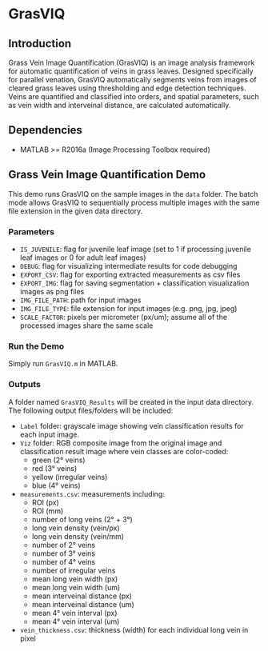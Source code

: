 # GrasVIQ  

## Introduction  
Grass Vein Image Quantification (GrasVIQ) is an image analysis framework for automatic quantification of veins in grass leaves. Designed specifically for parallel venation, GrasVIQ automatically segments veins from images of cleared grass leaves using thresholding and edge detection techniques. Veins are quantified and classified into orders, and spatial parameters, such as vein width and interveinal distance, are calculated automatically.  


## Dependencies  
* MATLAB >= R2016a (Image Processing Toolbox required)


## Grass Vein Image Quantification Demo  
This demo runs GrasVIQ on the sample images in the `data` folder. The batch mode allows GrasVIQ to sequentially process multiple images with the same file extension in the given data directory. 

### Parameters
* `IS_JUVENILE`: flag for juvenile leaf image (set to 1 if processing juvenile leaf images or 0 for adult leaf images) 
* `DEBUG`: flag for visualizing intermediate results for code debugging
* `EXPORT_CSV`: flag for exporting extracted measurements as csv files
* `EXPORT_IMG`: flag for saving segmentation + classification visualization images as png files
* `IMG_FILE_PATH`: path for input images
* `IMG_FILE_TYPE`: file extension for input images (e.g. png, jpg, jpeg)
* `SCALE_FACTOR`: pixels per micrometer (px/um); assume all of the processed images share the same scale

### Run the Demo
Simply run `GrasVIQ.m` in MATLAB.

### Outputs
A folder named `GrasVIQ_Results` will be created in the input data directory. The following output files/folders will be included: 
* `Label` folder: grayscale image showing vein classification results for each input image. 
* `Viz` folder: RGB composite image from the original image and classification result image where vein classes are color-coded: 
  * green (2&deg; veins)
  * red (3&deg; veins)
  * yellow (irregular veins)
  * blue (4&deg; veins)
* `measurements.csv`: measurements including: 
  * ROI (px)
  * ROI (mm)
  * number of long veins (2&deg; + 3&deg;)
  * long vein density (vein/px)
  * long vein density (vein/mm)
  * number of 2&deg; veins
  * number of 3&deg; veins
  * number of 4&deg; veins
  * number of irregular veins
  * mean long vein width (px)
  * mean long vein width (um)
  * mean interveinal distance (px)
  * mean interveinal distance (um)
  * mean 4&deg; vein interval (px)
  * mean 4&deg; vein interval (um)
* `vein_thickness.csv`: thickness (width) for each individual long vein in pixel
